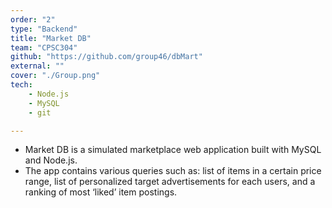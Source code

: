 ```yaml
---
order: "2"
type: "Backend"
title: "Market DB"
team: "CPSC304"
github: "https://github.com/group46/dbMart"
external: ""
cover: "./Group.png"
tech:
    - Node.js
    - MySQL
    - git

---
```

* Market DB is a simulated marketplace web application built with MySQL and Node.js.
* The app contains various queries such as: list of items in a certain price range, list of personalized target advertisements for each users, and a ranking of most ‘liked’ item postings.
